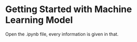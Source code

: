 # Getting Started with Machine Learning Model

Open the .ipynb file, every information is given in that.
